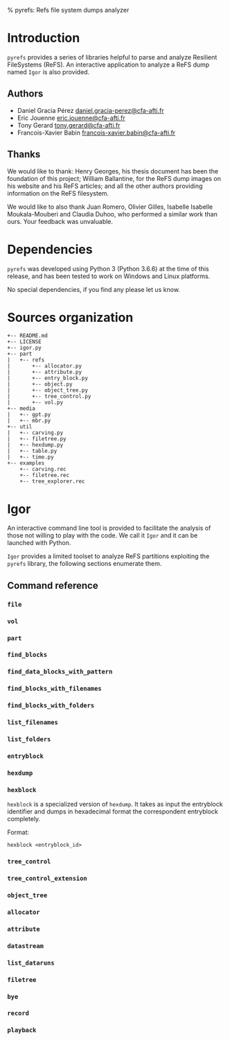 % pyrefs: Refs file system dumps analyzer

# Introduction

`pyrefs` provides a series of libraries helpful to parse and analyze Resilient
FileSystems (ReFS).
An interactive application to analyze a ReFS dump named `Igor` is also
provided.

## Authors

 - Daniel Gracia Pérez <daniel.gracia-perez@cfa-afti.fr>
 - Eric Jouenne <eric.jouenne@cfa-afti.fr>
 - Tony Gerard <tony.gerard@cfa-afti.fr>
 - Francois-Xavier Babin <francois-xavier.babin@cfa-afti.fr>

## Thanks

We would like to thank: Henry Georges, his thesis document has been the
foundation of this project; William Ballantine, for the ReFS dump images on his
website and his ReFS articles; and all the other authors providing information
on the ReFS filesystem.

We would like to also thank Juan Romero, Olivier Gilles, Isabelle Isabelle
Moukala-Mouberi and Claudia Duhoo, who performed a similar work than ours.
Your feedback was unvaluable.

# Dependencies

`pyrefs` was developed using Python 3 (Python 3.6.6) at the time of this
release, and has been tested to work on Windows and Linux platforms.

No special dependencies, if you find any please let us know.

# Sources organization

```.
+-- README.md
+-- LICENSE
+-- igor.py
+-- part
|   +-- refs
|       +-- allocator.py
|       +-- attribute.py
|       +-- entry_block.py
|       +-- object.py
|       +-- object_tree.py
|       +-- tree_control.py
|       +-- vol.py
+-- media
|   +-- gpt.py
|   +-- mbr.py
+-- util
|   +-- carving.py
|   +-- filetree.py
|   +-- hexdump.py
|   +-- table.py
|   +-- time.py
+-- examples
    +-- carving.rec
    +-- filetree.rec
    +-- tree_explorer.rec
```

# Igor

An interactive command line tool is provided to facilitate the analysis of
those not willing to play with the code.
We call it `Igor` and it can be launched with Python.

`Igor` provides a limited toolset to analyze ReFS partitions exploiting the
`pyrefs` library, the following sections enumerate them.

## Command reference

### `file`

### `vol`

### `part`

### `find_blocks`

### `find_data_blocks_with_pattern`

### `find_blocks_with_filenames`

### `find_blocks_with_folders`

### `list_filenames`

### `list_folders`

### `entryblock`

### `hexdump`

### `hexblock`

`hexblock` is a specialized version of `hexdump`.
It takes as input the entryblock identifier and dumps in hexadecimal format the
correspondent entryblock completely.

Format:
```
hexblock <entryblock_id>
```

### `tree_control`

### `tree_control_extension`

### `object_tree`

### `allocator`

### `attribute`

### `datastream`

### `list_dataruns`

### `filetree`

### `bye`

### `record`

### `playback`

